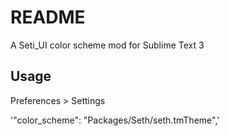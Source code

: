 # README #

A Seti_UI color scheme mod for Sublime Text 3

## Usage ##

Preferences > Settings 

'"color_scheme": "Packages/Seth/seth.tmTheme",'